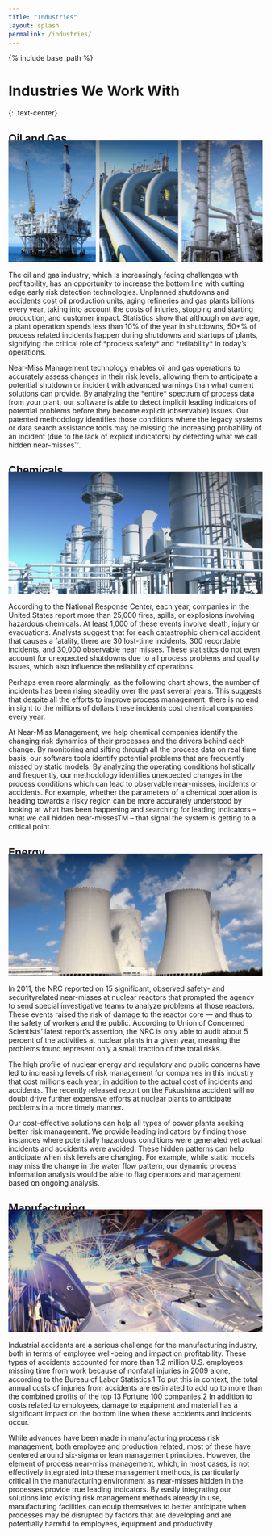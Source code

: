 ```yaml
---
title: "Industries"
layout: splash
permalink: /industries/
---
```


{% include base_path %}


<h1 class="page__title">Industries We Work With</h1>
{: .text-center}


<div id="oil-gas" class="archive__item">
<h2 class="archive__item-title" style="text-align: left; margin-bottom:-10px">Oil and Gas</h2>
<img src="/images/industry-01.jpg" alt="Oil and Gas"/>
  <!-- <img src="images/industry-01.jpg" alt="Oil and Gas"> -->
    <p>The oil and gas industry, which is increasingly facing challenges with profitability, has an opportunity to increase the bottom line with cutting edge early risk detection technologies. Unplanned shutdowns and accidents cost oil production units, aging refineries and gas plants billions every year, taking into account the costs of injuries, stopping and starting production, and customer impact. Statistics show that although on average, a plant operation spends less than 10% of the year in shutdowns, 50+% of process related incidents happen during shutdowns and startups of plants, signifying the critical role of *process safety* and *reliability* in today’s operations. </p>   
    <p>Near-Miss Management technology enables oil and gas operations to accurately assess changes in their risk levels, allowing them to anticipate a potential shutdown or incident with advanced warnings than what current solutions can provide. By analyzing the *entire* spectrum of process data from your plant, our software is able to detect implicit leading indicators of potential problems before they become explicit (observable) issues. Our patented methodology identifies those conditions where the legacy systems or data search assistance tools may be missing the increasing probability of an incident (due to the lack of explicit indicators) by detecting what we call hidden near-misses&trade;.</p>
</div>


<div id="chemical" class="archive__item">
<h2 class="archive__item-title" style="text-align: left; margin-bottom:-10px">Chemicals</h2>
<img src="/images/industry-02.jpg" alt="Chemicals"/>
    <p>According to the National Response Center, each year, companies in the United States report more than 25,000 fires, spills, or explosions involving hazardous chemicals. At least 1,000 of these events involve death, injury or evacuations. Analysts suggest that for each catastrophic chemical accident that causes a fatality, there are 30 lost-time incidents, 300 recordable incidents, and 30,000 observable near misses. These statistics do not even account for unexpected shutdowns due to all process problems and quality issues, which also influence the reliability of operations.</p> 
    <p>Perhaps even more alarmingly, as the following chart shows, the number of incidents has been rising steadily over the past several years. This suggests that despite all the efforts to improve process management, there is no end in sight to the millions of dollars these incidents cost chemical companies every year.</p>
    <p>At Near-Miss Management, we help chemical companies identify the changing risk dynamics of their processes and the drivers behind each change. By monitoring and sifting through all the process data on real time basis, our software tools identify potential problems that are frequently missed by static models. By analyzing the operating conditions holistically and frequently, our methodology identifies unexpected changes in the process conditions which can lead to observable near-misses, incidents or accidents. For example, whether the parameters of a chemical operation is heading towards a risky region can be more accurately understood by looking at what has been happening and searching for leading indicators – what we call hidden near-missesTM – that signal the system is getting to a critical point.</p>
</div>

<div id="energy" class="archive__item">
<h2 class="archive__item-title" style="text-align: left; margin-bottom:-10px">Energy</h2>
<img src="/images/industry-03.jpg" alt="Energy"/>
  <p>In 2011, the NRC reported on 15 significant, observed safety- and securityrelated near-misses at nuclear reactors that prompted the agency to send special investigative teams to analyze problems at those reactors. These events raised the risk of damage to the reactor core — and thus to the safety of workers and the public. According to Union of Concerned Scientists’ latest report’s assertion, the NRC is only able to audit about 5 percent of the activities at nuclear plants in a given year, meaning the problems found represent only a small fraction of the total risks.</p>
  <p>The high profile of nuclear energy and regulatory and public concerns have led to increasing levels of risk management for companies in this industry that cost millions each year, in addition to the actual cost of incidents and accidents. The recently released report on the Fukushima accident will no doubt drive further expensive efforts at nuclear plants to anticipate problems in a more timely manner.</p>
  <p>Our cost-effective solutions can help all types of power plants seeking better risk management. We provide leading indicators by finding those instances where potentially hazardous conditions were generated yet actual incidents and accidents were avoided. These hidden patterns can help anticipate when risk levels are changing. For example, while static models may miss the change in the water flow pattern, our dynamic process information analysis would be able to flag operators and management based on ongoing analysis.</p>
</div>

<div id="manufacturing" class="archive__item">
<h2 class="archive__item-title" style="text-align: left; margin-bottom:-10px">Manufacturing</h2>
<img src="/images/industry-04.jpg" alt="Manufacturing"/>
  <p>Industrial accidents are a serious challenge for the manufacturing industry, both in terms of employee well-being and impact on profitability. These types of accidents accounted for more than 1.2 million U.S. employees missing time from work because of nonfatal injuries in 2009 alone, according to the Bureau of Labor Statistics.1 To put this in context, the total annual costs of injuries from accidents are estimated to add up to more than the combined profits of the top 13 Fortune 100 companies.2 In addition to costs related to employees, damage to equipment and material has a significant impact on the bottom line when these accidents and incidents occur.</p>
  <p>While advances have been made in manufacturing process risk management, both employee and production related, most of these have centered around six-sigma or lean management principles. However, the element of process near-miss management, which, in most cases, is not effectively integrated into these management methods, is particularly critical in the manufacturing environment as near-misses hidden in the processes provide true leading indicators. By easily integrating our solutions into existing risk management methods already in use, manufacturing facilities can equip themselves to better anticipate when processes may be disrupted by factors that are developing and are potentially harmful to employees, equipment and productivity.</p>
</div>
